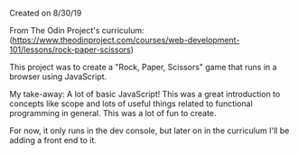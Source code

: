 Created on 8/30/19

From The Odin Project's curriculum:
(https://www.theodinproject.com/courses/web-development-101/lessons/rock-paper-scissors)

This project was to create a "Rock, Paper, Scissors" game that runs in a browser using JavaScript.

My take-away: A lot of basic JavaScript! This was a great introduction to concepts like scope and lots of useful things related to functional programming in general. This was a lot of fun to create.

For now, it only runs in the dev console, but later on in the curriculum I'll be adding a front end to it.
